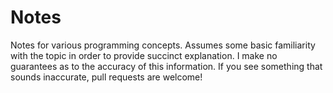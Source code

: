 # Notes

Notes for various programming concepts. Assumes some basic familiarity with the topic in order to provide succinct explanation. I make no guarantees as to the accuracy of this information. If you see something that sounds inaccurate, pull requests are welcome!
